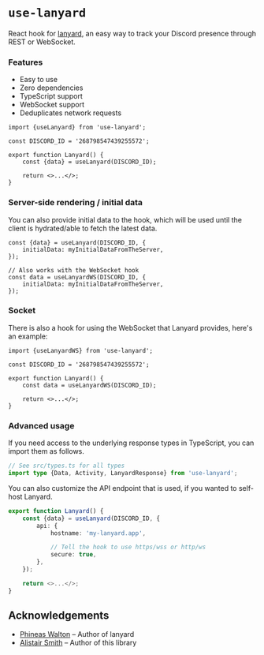 # `use-lanyard`

React hook for [lanyard](https://github.com/Phineas/lanyard), an easy way to track your Discord presence through REST or WebSocket.

### Features

- Easy to use
- Zero dependencies
- TypeScript support
- WebSocket support
- Deduplicates network requests

```tsx
import {useLanyard} from 'use-lanyard';

const DISCORD_ID = '268798547439255572';

export function Lanyard() {
	const {data} = useLanyard(DISCORD_ID);

	return <>...</>;
}
```

### Server-side rendering / initial data

You can also provide initial data to the hook, which will be used until the client is hydrated/able to fetch the latest data.

```tsx
const {data} = useLanyard(DISCORD_ID, {
	initialData: myInitialDataFromTheServer,
});

// Also works with the WebSocket hook
const data = useLanyardWS(DISCORD_ID, {
	initialData: myInitialDataFromTheServer,
});
```

### Socket

There is also a hook for using the WebSocket that Lanyard provides, here's an example:

```tsx
import {useLanyardWS} from 'use-lanyard';

const DISCORD_ID = '268798547439255572';

export function Lanyard() {
	const data = useLanyardWS(DISCORD_ID);

	return <>...</>;
}
```

### Advanced usage

If you need access to the underlying response types in TypeScript, you can import them as follows.

```ts
// See src/types.ts for all types
import type {Data, Activity, LanyardResponse} from 'use-lanyard';
```

You can also customize the API endpoint that is used, if you wanted to self-host Lanyard.

```ts
export function Lanyard() {
	const {data} = useLanyard(DISCORD_ID, {
		api: {
			hostname: 'my-lanyard.app',

			// Tell the hook to use https/wss or http/ws
			secure: true,
		},
	});

	return <>...</>;
}
```

## Acknowledgements

- [Phineas Walton](https://github.com/Phineas/) – Author of lanyard
- [Alistair Smith](https://github.com/alii/) – Author of this library
